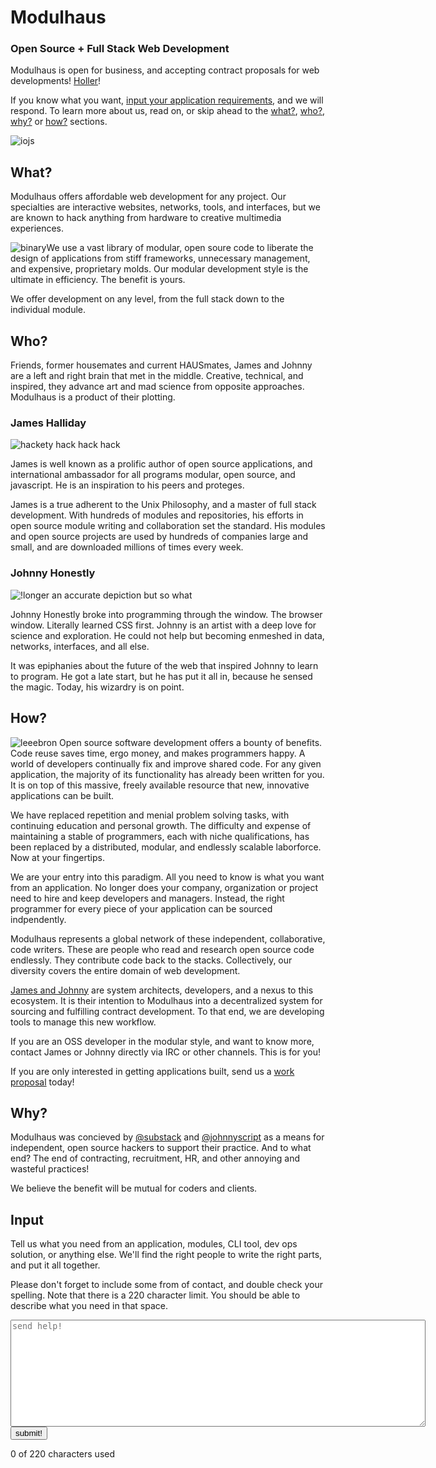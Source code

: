 # Modulhaus

### Open Source + Full Stack Web Development

Modulhaus is open for business, and accepting contract proposals for web developments!  [Holler](#input)!

If you know what you want, [input your application requirements](#input), and we will respond.  To learn more about us, read on, or skip ahead to the [what?](#what-), [who?](/#who-), [why?](/#why-) or [how?](/#how-) sections.

![iojs](iojs.svg)
##  What?

Modulhaus offers affordable web development for any project.  Our specialties are interactive websites, networks, tools, and interfaces, but we are known to hack anything from hardware to creative multimedia experiences.  

![binary](binary.png)We use a vast library of modular, open soure code to liberate the design of applications from stiff frameworks, unnecessary management, and expensive, proprietary molds.  Our modular development style is the ultimate in efficiency.  The benefit is yours.

We offer development on any level, from the full stack down to the individual module.  


## Who?

Friends, former housemates and current HAUSmates, James and Johnny are a left and right brain that met in the middle.  Creative, technical, and inspired, they advance art and mad science from opposite approaches.  Modulhaus is a product of their plotting.

### James Halliday

![hackety hack hack hack](substack.jpg)

James is well known as a prolific author of open source applications, and international ambassador for all programs modular, open source, and javascript.  He is an inspiration to his peers and proteges.  

James is a true adherent to the Unix Philosophy, and a master of full stack development.  With hundreds of modules and repositories, his efforts in open source module writing and collaboration set the standard.  His modules and open source projects are used by hundreds of companies large and small, and are downloaded millions of times every week. 

###  Johnny Honestly

![!longer an accurate depiction but so what](johnnyscript.jpg)

Johnny Honestly broke into programming through the window.  The browser window. Literally learned CSS first.  Johnny is an artist with a deep love for science and exploration.  He could not help but becoming enmeshed in data, networks, interfaces, and all else.  

It was epiphanies about the future of the web that inspired Johnny to learn to program.  He got a late start, but he has put it all in, because he sensed the magic.  Today, his wizardry is on point.

## How?

![leeebron](lebron.png) Open source software development offers a bounty of benefits.  Code reuse saves time, ergo money, and makes programmers happy.  A world of developers continually fix and improve shared code.  For any given application, the majority of its functionality has already been written for you.  It is on top of this massive, freely available resource that new, innovative applications can be built.

We have replaced repetition and menial problem solving tasks, with continuing education and personal growth.  The difficulty and expense of maintaining a stable of programmers, each with niche qualifications, has been replaced by a distributed, modular, and endlessly scalable laborforce.  Now at your fingertips.

We are your entry into this paradigm.  All you need to know is what you want from an application.  No longer does your company, organization or project need to hire and keep developers and managers.  Instead, the right programmer for every piece of your application can be sourced indpendently.

Modulhaus represents a global network of these independent, collaborative, code writers.  These are people who read and research open source code endlessly.  They contribute code back to the stacks.  Collectively, our diversity covers the entire domain of web development.

[James and Johnny](#who-) are system architects, developers, and a nexus to this ecosystem.  It is their intention to Modulhaus into a decentralized system for sourcing and fulfilling contract development.  To that end, we are developing tools to manage this new workflow. 

If you are an OSS developer in the modular style, and want to know more, contact James or Johnny directly via IRC or other channels.  This is for you!

If you are only interested in getting applications built, send us a [work proposal](#input) today!

## Why?

Modulhaus was concieved by [@substack](https://twitter.com/substack) and [@johnnyscript](https://twitter.com/johnnyscript) as a means for independent, open source hackers to support their practice.  And to what end?  The end of contracting, recruitment, HR, and other annoying and wasteful practices!  

We believe the benefit will be mutual for coders and clients.


## Input

Tell us what you need from an application, modules, CLI tool, dev ops solution, or anything else.  We'll find the right people to write the right parts, and put it all together.

Please don't forget to include some from of contact, and double check your spelling.  Note that there is a 220 character limit.  You should be able to describe what you need in that space.  

<form id="form" action="/contact" method="POST">
  <textarea id="contactForm" rows="11" cols="80" name="contact" placeholder="send help!"></textarea>
  <button id="contactButton">submit!</button>
  <p><span id="chars">0</span> of 220 characters used</p>
</form>

<div style="display:none">
##  Agency

Indpendent, open source hackers posess their own agency.  We are the code writers.  We grok the complex of modules and APIs.  We follow certain principles which allow us to collaborate and  write interoperative programs, without interoperative project managers, recruiters, and HR buffers.

We are the agents.  We are agents for ourselves, and for each other.  

Modulhaus exists to promote and enable the work of such agents, whether through contracts and negotiations, or as a representative of their interests.  To that end, we are exploring all kinds of ways to support people and projects.  

If you are seeking modular contract work, or wish to explore other options, reach through the nets to contact an [operator](#operators) about becoming an agent, or thru the system:
</div>
